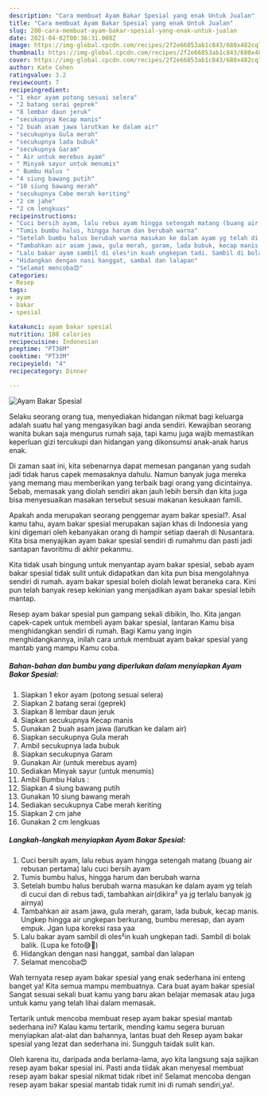 ```yaml
---
description: "Cara membuat Ayam Bakar Spesial yang enak Untuk Jualan"
title: "Cara membuat Ayam Bakar Spesial yang enak Untuk Jualan"
slug: 280-cara-membuat-ayam-bakar-spesial-yang-enak-untuk-jualan
date: 2021-04-02T00:36:31.008Z
image: https://img-global.cpcdn.com/recipes/2f2e66853ab1c843/680x482cq70/ayam-bakar-spesial-foto-resep-utama.jpg
thumbnail: https://img-global.cpcdn.com/recipes/2f2e66853ab1c843/680x482cq70/ayam-bakar-spesial-foto-resep-utama.jpg
cover: https://img-global.cpcdn.com/recipes/2f2e66853ab1c843/680x482cq70/ayam-bakar-spesial-foto-resep-utama.jpg
author: Kate Cohen
ratingvalue: 3.2
reviewcount: 7
recipeingredient:
- "1 ekor ayam potong sesuai selera"
- "2 batang serai geprek"
- "8 lembar daun jeruk"
- "secukupnya Kecap manis"
- "2 buah asam jawa larutkan ke dalam air"
- "secukupnya Gula merah"
- "secukupnya lada bubuk"
- "secukupnya Garam"
- " Air untuk merebus ayam"
- " Minyak sayur untuk menumis"
- " Bumbu Halus "
- "4 siung bawang putih"
- "10 siung bawang merah"
- "secukupnya Cabe merah keriting"
- "2 cm jahe"
- "2 cm lengkuas"
recipeinstructions:
- "Cuci bersih ayam, lalu rebus ayam hingga setengah matang (buang air rebusan pertama) lalu cuci bersih ayam"
- "Tumis bumbu halus, hingga harum dan berubah warna"
- "Setelah bumbu halus berubah warna masukan ke dalam ayam yg telah di cucui dan di rebus tadi, tambahkan air(dikira² ya jg terlalu banyak jg airnya)"
- "Tambahkan air asam jawa, gula merah, garam, lada bubuk, kecap manis. Ungkep hingga air ungkepan berkurang, bumbu meresap, dan ayam empuk. Jgan lupa koreksi rasa yaa"
- "Lalu bakar ayam sambil di oles²in kuah ungkepan tadi. Sambil di bolak balik. (Lupa ke foto😅🙏)"
- "Hidangkan dengan nasi hanggat, sambal dan lalapan"
- "Selamat mencoba😍"
categories:
- Resep
tags:
- ayam
- bakar
- spesial

katakunci: ayam bakar spesial 
nutrition: 188 calories
recipecuisine: Indonesian
preptime: "PT36M"
cooktime: "PT33M"
recipeyield: "4"
recipecategory: Dinner

---
```



![Ayam Bakar Spesial](https://img-global.cpcdn.com/recipes/2f2e66853ab1c843/680x482cq70/ayam-bakar-spesial-foto-resep-utama.jpg)

Selaku seorang orang tua, menyediakan hidangan nikmat bagi keluarga adalah suatu hal yang mengasyikan bagi anda sendiri. Kewajiban seorang  wanita bukan saja mengurus rumah saja, tapi kamu juga wajib memastikan keperluan gizi tercukupi dan hidangan yang dikonsumsi anak-anak harus enak.

Di zaman  saat ini, kita sebenarnya dapat memesan panganan yang sudah jadi tidak harus capek memasaknya dahulu. Namun banyak juga mereka yang memang mau memberikan yang terbaik bagi orang yang dicintainya. Sebab, memasak yang diolah sendiri akan jauh lebih bersih dan kita juga bisa menyesuaikan masakan tersebut sesuai makanan kesukaan famili. 



Apakah anda merupakan seorang penggemar ayam bakar spesial?. Asal kamu tahu, ayam bakar spesial merupakan sajian khas di Indonesia yang kini digemari oleh kebanyakan orang di hampir setiap daerah di Nusantara. Kita bisa menyajikan ayam bakar spesial sendiri di rumahmu dan pasti jadi santapan favoritmu di akhir pekanmu.

Kita tidak usah bingung untuk menyantap ayam bakar spesial, sebab ayam bakar spesial tidak sulit untuk didapatkan dan kita pun bisa mengolahnya sendiri di rumah. ayam bakar spesial boleh diolah lewat beraneka cara. Kini pun telah banyak resep kekinian yang menjadikan ayam bakar spesial lebih mantap.

Resep ayam bakar spesial pun gampang sekali dibikin, lho. Kita jangan capek-capek untuk membeli ayam bakar spesial, lantaran Kamu bisa menghidangkan sendiri di rumah. Bagi Kamu yang ingin menghidangkannya, inilah cara untuk membuat ayam bakar spesial yang mantab yang mampu Kamu coba.

<!--inarticleads1-->

##### Bahan-bahan dan bumbu yang diperlukan dalam menyiapkan Ayam Bakar Spesial:

1. Siapkan 1 ekor ayam (potong sesuai selera)
1. Siapkan 2 batang serai (geprek)
1. Siapkan 8 lembar daun jeruk
1. Siapkan secukupnya Kecap manis
1. Gunakan 2 buah asam jawa (larutkan ke dalam air)
1. Siapkan secukupnya Gula merah
1. Ambil secukupnya lada bubuk
1. Siapkan secukupnya Garam
1. Gunakan  Air (untuk merebus ayam)
1. Sediakan  Minyak sayur (untuk menumis)
1. Ambil  Bumbu Halus :
1. Siapkan 4 siung bawang putih
1. Gunakan 10 siung bawang merah
1. Sediakan secukupnya Cabe merah keriting
1. Siapkan 2 cm jahe
1. Gunakan 2 cm lengkuas




<!--inarticleads2-->

##### Langkah-langkah menyiapkan Ayam Bakar Spesial:

1. Cuci bersih ayam, lalu rebus ayam hingga setengah matang (buang air rebusan pertama) lalu cuci bersih ayam
1. Tumis bumbu halus, hingga harum dan berubah warna
1. Setelah bumbu halus berubah warna masukan ke dalam ayam yg telah di cucui dan di rebus tadi, tambahkan air(dikira² ya jg terlalu banyak jg airnya)
1. Tambahkan air asam jawa, gula merah, garam, lada bubuk, kecap manis. Ungkep hingga air ungkepan berkurang, bumbu meresap, dan ayam empuk. Jgan lupa koreksi rasa yaa
1. Lalu bakar ayam sambil di oles²in kuah ungkepan tadi. Sambil di bolak balik. (Lupa ke foto😅🙏)
1. Hidangkan dengan nasi hanggat, sambal dan lalapan
1. Selamat mencoba😍




Wah ternyata resep ayam bakar spesial yang enak sederhana ini enteng banget ya! Kita semua mampu membuatnya. Cara buat ayam bakar spesial Sangat sesuai sekali buat kamu yang baru akan belajar memasak atau juga untuk kamu yang telah lihai dalam memasak.

Tertarik untuk mencoba membuat resep ayam bakar spesial mantab sederhana ini? Kalau kamu tertarik, mending kamu segera buruan menyiapkan alat-alat dan bahannya, lantas buat deh Resep ayam bakar spesial yang lezat dan sederhana ini. Sungguh taidak sulit kan. 

Oleh karena itu, daripada anda berlama-lama, ayo kita langsung saja sajikan resep ayam bakar spesial ini. Pasti anda tiidak akan menyesal membuat resep ayam bakar spesial nikmat tidak ribet ini! Selamat mencoba dengan resep ayam bakar spesial mantab tidak rumit ini di rumah sendiri,ya!.

